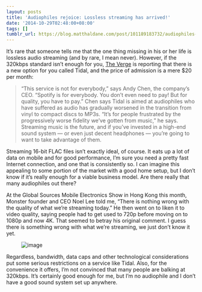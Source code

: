 ```yaml
---
layout: posts
title: 'Audiophiles rejoice: Lossless streaming has arrived!'
date: '2014-10-29T02:48:00+08:00'
tags: []
tumblr_url: https://blog.matthaldane.com/post/101189183732/audiophiles-rejoice-lossless-streaming-has
---
```

It’s rare that someone tells me that the one thing missing in his or her life is lossless audio streaming (and by rare, I mean never). However, if the 320kbps standard isn’t enough for you, [The Verge](http://www.theverge.com/2014/10/28/7080697/tidal-brings-high-quality-audio-streaming-to-everyone-for-a-price) is reporting that there is a new option for you called Tidal, and the price of admission is a mere $20 per month:

> “This service is not for everybody,” says Andy Chen, the company’s CEO. “Spotify is for everybody. You don’t even need to pay! But for quality, you have to pay.” Chen says Tidal is aimed at audiophiles who have suffered as audio has gradually worsened in the transition from vinyl to compact discs to MP3s. “It’s for people frustrated by the progressively worse fidelity we’ve gotten from music,” he says. Streaming music is the future, and if you’ve invested in a high-end sound system — or even just decent headphones — you’re going to want to take advantage of them.

Streaming 16-bit FLAC files isn’t exactly ideal, of course. It eats up a lot of data on mobile and for good performance, I’m sure you need a pretty fast Internet connection, and one that is consistently so. I can imagine this appealing to some portion of the market with a good home setup, but I don’t know if it’s really enough for a viable business model. Are there really that many audiophiles out there?

At the Global Sources Mobile Electronics Show in Hong Kong this month, Monster founder and CEO Noel Lee told me,&nbsp;“There is nothing wrong with the quality of what we’re streaming today.” He then went on to liken it to video quality, saying people had to get used to 720p before moving on to 1080p and now 4K. That seemed to betray his original comment. I guess there is something wrong with what we’re streaming, we just don’t know it yet.

<figure class="tmblr-full" data-orig-height="375" data-orig-width="500" data-orig-src="https://64.media.tumblr.com/6972138d4e311aa3cf9338eabf2bba04/tumblr_inline_ne643kah2n1qg5g5k.jpg"><img alt="image" src="https://64.media.tumblr.com/8729afa8bed4eed49e2974acbd4624d9/tumblr_inline_pik3di4K5h1qg5g5k_540.jpg" data-orig-height="375" data-orig-width="500" data-orig-src="https://64.media.tumblr.com/6972138d4e311aa3cf9338eabf2bba04/tumblr_inline_ne643kah2n1qg5g5k.jpg"></figure>

Regardless, bandwidth, data caps and other technological considerations put some serious restrictions on a service like Tidal. Also, for the convenience it offers, I’m not convinced that many people are balking at 320kbps. It’s certainly good enough for me, but I’m no audiophile and I don’t have a good sound system set up anywhere.
